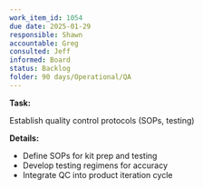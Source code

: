 ```yaml
---
work_item_id: 1054
due date: 2025-01-29
responsible: Shawn
accountable: Greg
consulted: Jeff
informed: Board
status: Backlog
folder: 90 days/Operational/QA
---
```


**Task:**

Establish quality control protocols (SOPs, testing)

**Details:**

- Define SOPs for kit prep and testing
- Develop testing regimens for accuracy
- Integrate QC into product iteration cycle
